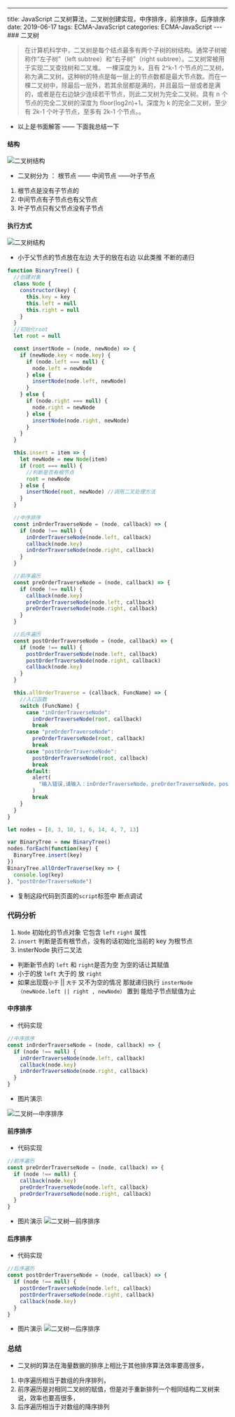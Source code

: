 ---
title: JavaScript 二叉树算法，二叉树创建实现，中序排序，前序排序，后序排序
date: 2019-06-17
tags: ECMA-JavaScript
categories: ECMA-JavaScript
---### 二叉树

> 在计算机科学中，二叉树是每个结点最多有两个子树的树结构。通常子树被称作“左子树”（left subtree）和“右子树”（right subtree）。二叉树常被用于实现二叉查找树和二叉堆。
> 一棵深度为 k，且有 2^k-1 个节点的二叉树，称为满二叉树。这种树的特点是每一层上的节点数都是最大节点数。而在一棵二叉树中，除最后一层外，若其余层都是满的，并且最后一层或者是满的，或者是在右边缺少连续若干节点，则此二叉树为完全二叉树。具有 n 个节点的完全二叉树的深度为 floor(log2n)+1。深度为 k 的完全二叉树，至少有 2k-1 个叶子节点，至多有 2k-1 个节点。。

- 以上是书面解答 —— 下面我总结一下

#### 结构

![二叉树结构](./JavaScript-二叉树算法，二叉树创建实现，中序排序，前序排序，后序排序/二叉树结构.gif)

- 二叉树分为 ： 根节点 —— 中间节点 ——叶子节点

1. 根节点是没有子节点的
2. 中间节点有子节点也有父节点
3. 叶子节点只有父节点没有子节点

#### 执行方式

![二叉树结构](./JavaScript-二叉树算法，二叉树创建实现，中序排序，前序排序，后序排序/执行方式.gif)

- 小于父节点的节点放在左边 大于的放在右边 以此类推 不断的递归

```js
function BinaryTree() {
  //创建对象
  class Node {
    constructor(key) {
      this.key = key
      this.left = null
      this.right = null
    }
  }
  //初始化root
  let root = null

  const insertNode = (node, newNode) => {
    if (newNode.key < node.key) {
      if (node.left === null) {
        node.left = newNode
      } else {
        insertNode(node.left, newNode)
      }
    } else {
      if (node.right === null) {
        node.right = newNode
      } else {
        insertNode(node.right, newNode)
      }
    }
  }

  this.insert = item => {
    let newNode = new Node(item)
    if (root === null) {
      //判断是否有根节点
      root = newNode
    } else {
      insertNode(root, newNode) //调用二叉处理方法
    }
  }

  //中序排序
  const inOrderTraverseNode = (node, callback) => {
    if (node !== null) {
      inOrderTraverseNode(node.left, callback)
      callback(node.key)
      inOrderTraverseNode(node.right, callback)
    }
  }

  //前序遍历
  const preOrderTraverseNode = (node, callback) => {
    if (node !== null) {
      callback(node.key)
      preOrderTraverseNode(node.left, callback)
      preOrderTraverseNode(node.right, callback)
    }
  }

  //后序遍历
  const postOrderTraverseNode = (node, callback) => {
    if (node !== null) {
      postOrderTraverseNode(node.left, callback)
      postOrderTraverseNode(node.right, callback)
      callback(node.key)
    }
  }

  this.allOrderTraverse = (callback, FuncName) => {
    //入口函数
    switch (FuncName) {
      case "inOrderTraverseNode":
        inOrderTraverseNode(root, callback)
        break
      case "preOrderTraverseNode":
        preOrderTraverseNode(root, callback)
        break
      case "postOrderTraverseNode":
        postOrderTraverseNode(root, callback)
        break
      default:
        alert(
          "输入错误,请输入：inOrderTraverseNode，preOrderTraverseNode，postOrderTraverseNode 中的一种 "
        )
        break
    }
  }
}

let nodes = [8, 3, 10, 1, 6, 14, 4, 7, 13]

var BinaryTree = new BinaryTree()
nodes.forEach(function(key) {
  BinaryTree.insert(key)
})
BinaryTree.allOrderTraverse(key => {
  console.log(key)
}, "postOrderTraverseNode")
```

- 复制这段代码到页面的`script`标签中 断点调试

### 代码分析

1. `Node` 初始化的节点对象 它包含 `left` `right` 属性
2. `insert` 判断是否有根节点，没有的话初始化当前的 key 为根节点
3. insterNode 执行二叉法

- 判断新节点的 `left` 和 `right`是否为空 为空的话让其赋值
- 小于的放 `left` 大于的 放 `right`
- 如果出现既`小于` || `大于` 又不为空的情况 那就递归执行 `insterNode（newNode.left || right , newNode）` 置到 能给子节点赋值为止

#### 中序排序

- 代码实现

```js
//中序排序
const inOrderTraverseNode = (node, callback) => {
  if (node !== null) {
    inOrderTraverseNode(node.left, callback)
    callback(node.key)
    inOrderTraverseNode(node.right, callback)
  }
}
```

- 图片演示

![二叉树—中序排序](./JavaScript-二叉树算法，二叉树创建实现，中序排序，前序排序，后序排序/二叉树—中序排序.png)

#### 前序排序

- 代码实现

```js
//前序遍历
const preOrderTraverseNode = (node, callback) => {
  if (node !== null) {
    callback(node.key)
    preOrderTraverseNode(node.left, callback)
    preOrderTraverseNode(node.right, callback)
  }
}
```

- 图片演示
  ![二叉树—前序排序](./JavaScript-二叉树算法，二叉树创建实现，中序排序，前序排序，后序排序/二叉树—前序排序.png)

#### 后序排序

- 代码实现

```js
//后序遍历
const postOrderTraverseNode = (node, callback) => {
  if (node !== null) {
    postOrderTraverseNode(node.left, callback)
    postOrderTraverseNode(node.right, callback)
    callback(node.key)
  }
}
```

- 图片演示
  ![二叉树—后序排序](./JavaScript-二叉树算法，二叉树创建实现，中序排序，前序排序，后序排序/二叉树—后序排序.png)

### 总结

- 二叉树的算法在海量数据的排序上相比于其他排序算法效率要高很多，

1. 中序遍历相当于数组的升序排列，
2. 前序遍历是对相同二叉树的赋值，但是对于重新排列一个相同结构二叉树来说，效率也要高很多，
3. 后序遍历相当于对数组的降序排列
